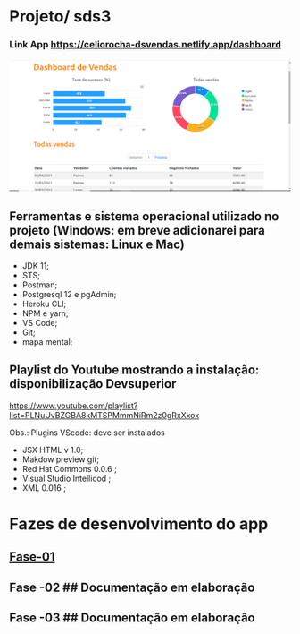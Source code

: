 # Projeto/ sds3
### Link App https://celiorocha-dsvendas.netlify.app/dashboard
![Tela App](https://github.com/CelioRochadaSilva/projeto-sds3/blob/main/tela%20app.png)

## Ferramentas e sistema operacional utilizado no projeto (Windows: em breve adicionarei para demais sistemas: Linux e Mac) 
- JDK 11;
- STS;
- Postman;
- Postgresql 12 e pgAdmin;
- Heroku CLI;
- NPM e yarn;
- VS Code;
- Git;
- mapa mental;

## Playlist do Youtube mostrando a instalação: disponibilização Devsuperior
https://www.youtube.com/playlist?list=PLNuUvBZGBA8kMTSPMmmNiRm2z0gRxXxox

Obs.: Plugins VScode: deve ser instalados
- JSX HTML v 1.0;
- Makdow preview git;
- Red Hat Commons 0.0.6 ;
- Visual Studio Intellicod ;
- XML 0.016 ;

# Fazes de desenvolvimento do app
## [Fase-01](https://github.com/CelioRochadaSilva/projeto-sds3/blob/main/faze_1.md)
## Fase -02 ## Documentação em elaboração
## Fase -03 ## Documentação em elaboração




